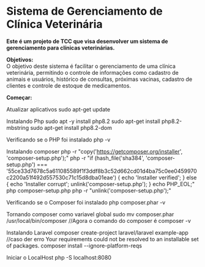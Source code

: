 <h1>Sistema de Gerenciamento de Clínica Veterinária</h1>

<b>Este é um projeto de TCC que visa desenvolver um sistema de gerenciamento para clínicas veterinárias.</b>

<b>Objetivos:</b><br>
O objetivo deste sistema é facilitar o gerenciamento de uma clínica veterinária, permitindo o controle de informações como cadastro de animais e usuários, histórico de consultas, próximas vacinas, cadastro de clientes e controle de estoque de medicamentos.

<b>Começar:</b><br>

Atualizar aplicativos
sudo apt-get update

Instalando Php
sudo apt -y install php8.2
sudo apt-get install php8.2-mbstring
sudo apt-get install php8.2-dom

Verificando se o PHP foi instalado 
php -v

Instalando composer
php -r "copy('https://getcomposer.org/installer', 'composer-setup.php');"
php -r "if (hash_file('sha384', 'composer-setup.php') === '55ce33d7678c5a611085589f1f3ddf8b3c52d662cd01d4ba75c0ee0459970c2200a51f492d557530c71c15d8dba01eae') { echo 'Installer verified'; } else { echo 'Installer corrupt'; unlink('composer-setup.php'); } echo PHP_EOL;"
php composer-setup.php
php -r "unlink('composer-setup.php');"

Verificando se o Composer foi instalado
php composer.phar -v

Tornando composer como variavel global
sudo mv composer.phar /usr/local/bin/composer
//Agora o comando do composer é
composer -v

Instalando Laravel
composer create-project laravel/laravel example-app
//caso der erro Your requirements could not be resolved to an installable set of packages.
composer install --ignore-platform-reqs

Iniciar o LocalHost
php -S localhost:8080




